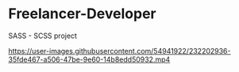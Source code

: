 # Freelancer-Developer
SASS - SCSS project



https://user-images.githubusercontent.com/54941922/232202936-35fde467-a506-47be-9e60-14b8edd50932.mp4

